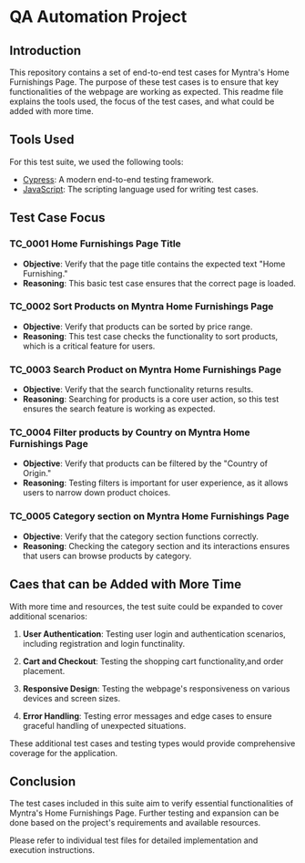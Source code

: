 # QA Automation Project 

## Introduction
This repository contains a set of end-to-end test cases for Myntra's Home Furnishings Page. The purpose of these test cases is to ensure that key functionalities of the webpage are working as expected. This readme file explains the tools used, the focus of the test cases, and what could be added with more time.

## Tools Used
For this test suite, we used the following tools:
- [Cypress](https://www.cypress.io/): A modern end-to-end testing framework.
- [JavaScript](https://developer.mozilla.org/en-US/docs/Web/JavaScript): The scripting language used for writing test cases.

## Test Case Focus

### TC_0001 Home Furnishings Page Title
- **Objective**: Verify that the page title contains the expected text "Home Furnishing."
- **Reasoning**: This basic test case ensures that the correct page is loaded.

### TC_0002 Sort Products on Myntra Home Furnishings Page
- **Objective**: Verify that products can be sorted by price range.
- **Reasoning**: This test case checks the functionality to sort products, which is a critical feature for users.

### TC_0003 Search Product on Myntra Home Furnishings Page
- **Objective**: Verify that the search functionality returns results.
- **Reasoning**: Searching for products is a core user action, so this test ensures the search feature is working as expected.

### TC_0004 Filter products by Country on Myntra Home Furnishings Page
- **Objective**: Verify that products can be filtered by the "Country of Origin."
- **Reasoning**: Testing filters is important for user experience, as it allows users to narrow down product choices.

### TC_0005 Category section on Myntra Home Furnishings Page
- **Objective**: Verify that the category section functions correctly.
- **Reasoning**: Checking the category section and its interactions ensures that users can browse products by category.

## Caes that can be Added with More Time
With more time and resources, the test suite could be expanded to cover additional scenarios:

1. **User Authentication**: Testing user login and authentication scenarios, including registration and login functinality.

2. **Cart and Checkout**: Testing the shopping cart functionality,and order placement.

3. **Responsive Design**: Testing the webpage's responsiveness on various devices and screen sizes.

4. **Error Handling**: Testing error messages and edge cases to ensure graceful handling of unexpected situations.


These additional test cases and testing types would provide comprehensive coverage for the application.

## Conclusion
The test cases included in this suite aim to verify essential functionalities of Myntra's Home Furnishings Page. Further testing and expansion can be done based on the project's requirements and available resources.

Please refer to individual test files for detailed implementation and execution instructions.
